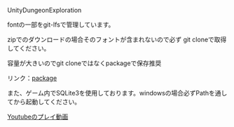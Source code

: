 UnityDungeonExploration

fontの一部をgit-lfsで管理しています。

zipでのダウンロードの場合そのフォントが含まれないので必ず git cloneで取得してください。

容量が大きいのでgit cloneではなくpackageで保存推奨

リンク：[package](https://drive.google.com/file/d/1HNXHmJRDyRwcMK268Yh4jfhiXaKPepEb/view?usp=sharing)

また、ゲーム内でSQLite3を使用しております。windowsの場合必ずPathを通してから起動してください。

[Youtubeのプレイ動画](https://github.com/chonomikiya/UnityDungeonExploration)
